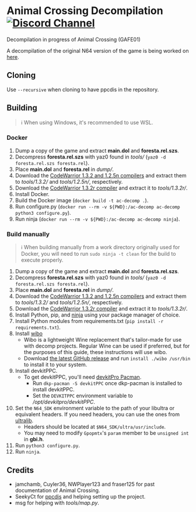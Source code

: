 # Animal Crossing Decompilation [![Discord Channel][discord-badge]][discord]
[discord]: https://discord.gg/hKx3FJJgrV
[discord-badge]: https://img.shields.io/discord/727908905392275526?color=%237289DA&logo=discord&logoColor=%23FFFFFF

Decompilation in progress of Animal Crossing (GAFE01)

A decompilation of the original N64 version of the game is being worked on [here](https://github.com/zeldaret/af).
## Cloning

Use `--recursive` when cloning to have ppcdis in the repository. 

## Building

> ℹ️ When using Windows, it's recommended to use WSL.

### Docker

1. Dump a copy of the game and extract **main.dol** and **foresta.rel.szs**.
2. Decompress **foresta.rel.szs** with yaz0 found in *tools/* (`yaz0 -d foresta.rel.szs foresta.rel`).
3. Place **main.dol** and **foresta.rel** in *dump/*.
4. Download the [CodeWarrior 1.3.2 and 1.2.5n compilers](https://files.decomp.dev/compilers_20230715.zip) and extract them to *tools/1.3.2/* and *tools/1.2.5n/*, respectively.
5. Download the [CodeWarrior 1.3.2r compiler](https://mega.nz/file/WuBFTCLT#TmB5R4-1mEFkk4G1Vjn9_cHXRD9wOIH9CtOLaVSWEas) and extract it to *tools/1.3.2r/*.
6. Install Docker.
7. Build the Docker image (`docker build -t ac-decomp .`).
8. Run configure.py (`docker run --rm -v ${PWD}:/ac-decomp ac-decomp python3 configure.py`).
9. Run ninja (`docker run --rm -v ${PWD}:/ac-decomp ac-decomp ninja`).

### Build manually

> ℹ️ When building manually from a work directory originally used for Docker, you will need to run `sudo ninja -t clean` for the build to execute properly.

1. Dump a copy of the game and extract **main.dol** and **foresta.rel.szs**.
2. Decompress **foresta.rel.szs** with yaz0 found in *tools/* (`yaz0 -d foresta.rel.szs foresta.rel`).
3. Place **main.dol** and **foresta.rel** in *dump/*.
4. Download the [CodeWarrior 1.3.2 and 1.2.5n compilers](https://files.decomp.dev/compilers_20230715.zip) and extract them to *tools/1.3.2/* and *tools/1.2.5n/*, respectively.
5. Download the [CodeWarrior 1.3.2r compiler](https://mega.nz/file/WuBFTCLT#TmB5R4-1mEFkk4G1Vjn9_cHXRD9wOIH9CtOLaVSWEas) and extract it to *tools/1.3.2r/*.
6. Install Python, pip, and [ninja](https://github.com/ninja-build/ninja/wiki/Pre-built-Ninja-packages#package-managers) using your package manager of choice.
7. Install Python modules from requirements.txt (`pip install -r requirements.txt`).
8. Install [wibo](https://github.com/decompals/wibo)
    - Wibo is a lightweight Wine replacement that's tailor-made for use with decomp projects. Regular Wine can be used if preferred, but for the purposes of this guide, these instructions will use wibo.
    - Download [the latest GitHub release](https://github.com/decompals/wibo/releases/latest) and run `install ./wibo /usr/bin` to install it to your system.
9. Install devkitPPC.
    - To get devkitPPC, you'll need [devkitPro Pacman](https://devkitpro.org/wiki/devkitPro_pacman#Installing_devkitPro_Pacman).
        - Run `dkp-pacman -S devkitPPC` once dkp-pacman is installed to install devkitPPC.
        - Set the `DEVKITPPC` environment variable to */opt/devkitpro/devkitPPC*.
10. Set the `N64_SDK` environment variable to the path of your libultra or equivalent headers. If you need headers, you can use the ones from [ultralib](https://github.com/decompals/ultralib).
    - Headers should be located at `$N64_SDK/ultra/usr/include`.
    - You may need to modify `Gpopmtx`'s `param` member to be `unsigned int` in **gbi.h**.
11. Run `python3 configure.py`.
12. Run `ninja`.

## Credits

- jamchamb, Cuyler36, NWPlayer123 and fraser125 for past documentation of Animal Crossing.
- SeekyCt for [ppcdis](https://github.com/SeekyCt/ppcdis/) and helping setting up the project.
- msg for helping with *tools/map.py*.
